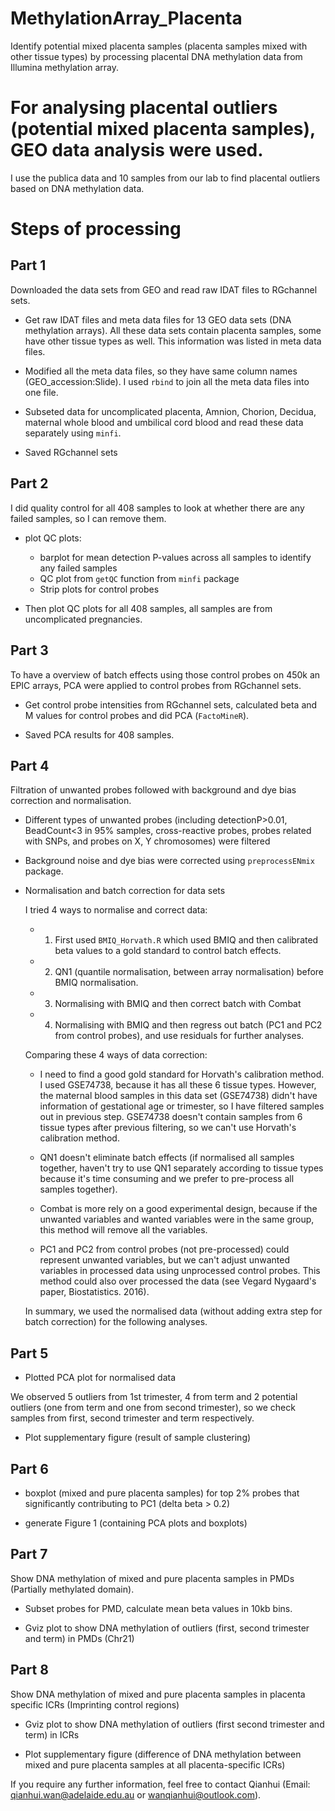 # MethylationArray_Placenta

Identify potential mixed placenta samples (placenta samples mixed with other tissue types) by processing placental DNA methylation data from Illumina methylation array.


# For analysing placental outliers (potential mixed placenta samples), GEO data analysis were used.
I use the publica data and 10 samples from our lab to find placental outliers based on DNA methylation data.

# Steps of processing

## Part 1

Downloaded the data sets from GEO and read raw IDAT files to RGchannel sets.

* Get raw IDAT files and meta data files for 13 GEO data sets (DNA methylation arrays). All these data sets contain placenta samples, some have other tissue types as well. This information was listed in meta data files.

* Modified all the meta data files, so they have same column names (GEO_accession:Slide). I used `rbind` to join all the meta data files into one file.

* Subseted data for uncomplicated placenta, Amnion, Chorion, Decidua, maternal whole blood and umbilical cord blood and read these data separately using `minfi`. 

* Saved RGchannel sets

## Part 2

I did quality control for all 408 samples to look at whether there are any failed samples, so I can remove them.

* plot QC plots:

    + barplot for mean detection P-values across all samples to identify any failed samples
    + QC plot from `getQC` function from `minfi` package
    + Strip plots for control probes
  
* Then plot QC plots for all 408 samples, all samples are from uncomplicated pregnancies.

## Part 3

To have a overview of batch effects using those control probes on 450k an EPIC arrays, PCA were applied to control probes from RGchannel sets.

* Get control probe intensities from RGchannel sets, calculated beta and M values for control probes and did PCA (`FactoMineR`). 

* Saved PCA results for 408 samples.

## Part 4

Filtration of unwanted probes followed with background and dye bias correction and normalisation.

* Different types of unwanted probes (including detectionP>0.01, BeadCount<3 in 95% samples, cross-reactive probes, probes related with SNPs, and probes on X, Y chromosomes) were filtered 

* Background noise and dye bias were corrected using `preprocessENmix` package.

* Normalisation and batch correction for data sets

    I tried 4 ways to normalise and correct data:
    
    * 1. First used `BMIQ_Horvath.R` which used BMIQ and then calibrated beta values to a gold standard to control batch effects. 
    * 2. QN1 (quantile normalisation, between array normalisation) before BMIQ normalisation.
    * 3. Normalising with BMIQ and then correct batch with Combat
    * 4. Normalising with BMIQ and then regress out batch (PC1 and PC2 from control probes), and use residuals for further analyses.
    
    Comparing these 4 ways of data correction:
    
    * I need to find a good gold standard for Horvath's calibration method. I used GSE74738, because it has all these 6 tissue types. However, the maternal blood samples in this data set (GSE74738) didn't have information of gestational age or trimester, so I have filtered samples out in previous step. GSE74738 doesn't contain samples from 6 tissue types after previous filtering, so we can't use Horvath's calibration method.
    
    * QN1 doesn't eliminate batch effects (if normalised all samples together, haven't try to use QN1 separately according to tissue types because it's time consuming and we prefer to pre-process all samples together). 
    
    * Combat is more rely on a good experimental design, because if the unwanted variables and wanted variables were in the same group, this method will remove all the variables.
    
    * PC1 and PC2 from control probes (not pre-processed) could represent unwanted variables, but we can't adjust unwanted variables in processed data using unprocessed control probes. This method could also over processed the data (see Vegard Nygaard's paper, Biostatistics. 2016).
  
    In summary, we used the normalised data (without adding extra step for batch correction) for the following analyses.

## Part 5

  * Plotted PCA plot for normalised data
  
  We observed 5 outliers from 1st trimester, 4 from term and 2 potential outliers (one from term and one from second trimester), so we check samples from first, second trimester and term respectively.
  
  * Plot supplementary figure (result of sample clustering)

## Part 6

* boxplot (mixed and pure placenta samples) for top 2% probes that significantly contributing to PC1 (delta beta > 0.2)

* generate Figure 1 (containing PCA plots and boxplots)


## Part 7

Show DNA methylation of mixed and pure placenta samples in PMDs (Partially methylated domain).

* Subset probes for PMD, calculate mean beta values in 10kb bins.

* Gviz plot to show DNA methylation of outliers (first, second trimester and term) in PMDs (Chr21)

## Part 8

Show DNA methylation of mixed and pure placenta samples in placenta specific ICRs (Imprinting control regions)

* Gviz plot to show DNA methylation of outliers (first second trimester and term) in ICRs

* Plot supplementary figure (difference of DNA methylation between mixed and pure placenta samples at all placenta-specific ICRs)

If you require any further information, feel free to contact Qianhui (Email: qianhui.wan@adelaide.edu.au or wanqianhui@outlook.com).
